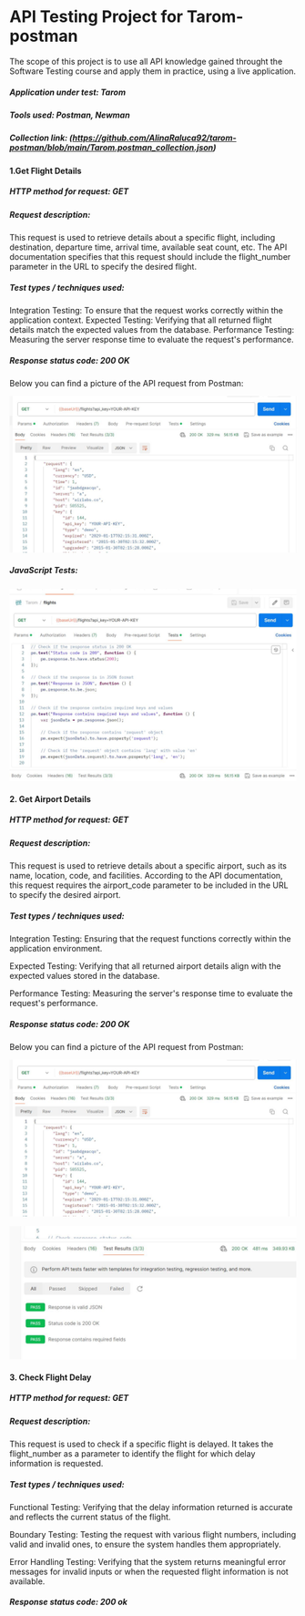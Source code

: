 # API Testing Project for Tarom-postman

 The scope of this project is to use all API knowledge gained throught the Software Testing course and apply them in practice, using a live application.

##### Application under test: Tarom

##### Tools used: Postman, Newman

##### Collection link: (https://github.com/AlinaRaluca92/tarom-postman/blob/main/Tarom.postman_collection.json)

#### 1.Get Flight Details

##### HTTP method for request: GET

##### Request description: 
This request is used to retrieve details about a specific flight, including destination, departure time, arrival time, available seat count, etc. The API documentation specifies that this request should include the flight_number parameter in the URL to specify the desired flight.

##### Test types / techniques used:  
Integration Testing: To ensure that the request works correctly within the application context.
Expected Testing: Verifying that all returned flight details match the expected values from the database.
Performance Testing: Measuring the server response time to evaluate the request's performance.
##### Response status code: 200 OK

Below you can find a picture of the API request from Postman:

![Api request](https://github.com/AlinaRaluca92/tarom-postman/blob/main/Request%20from%20Postman.JPG)


##### JavaScript Tests:


![JavaScipt Tests](https://github.com/AlinaRaluca92/tarom-postman/blob/main/Java%20script%20test.JPG)

####  2. Get Airport Details

##### HTTP method for request: GET

#####  Request description: 
This request is used to retrieve details about a specific airport, such as its name, location, code, and facilities. According to the API documentation, this request requires the airport_code parameter to be included in the URL to specify the desired airport.

#####  Test types / techniques used:

Integration Testing: Ensuring that the request functions correctly within the application environment.

Expected Testing: Verifying that all returned airport details align with the expected values stored in the database.

Performance Testing: Measuring the server's response time to evaluate the request's performance.

#####  Response status code: 200 OK

Below you can find a picture of the API request from Postman:

![](https://github.com/AlinaRaluca92/tarom-postman/blob/main/Request%20from%20Postman.JPG)

![](https://github.com/AlinaRaluca92/tarom-postman/blob/main/test%20results.JPG)

####  3. Check Flight Delay

#####  HTTP method for request: GET

##### Request description: 
This request is used to check if a specific flight is delayed. It takes the flight_number as a parameter to identify the flight for which delay information is requested.

##### Test types / techniques used:

Functional Testing: Verifying that the delay information returned is accurate and reflects the current status of the flight.

Boundary Testing: Testing the request with various flight numbers, including valid and invalid ones, to ensure the system handles them appropriately.

Error Handling Testing: Verifying that the system returns meaningful error messages for invalid inputs or when the requested flight information is not available.

#####  Response status code: 200 ok 


